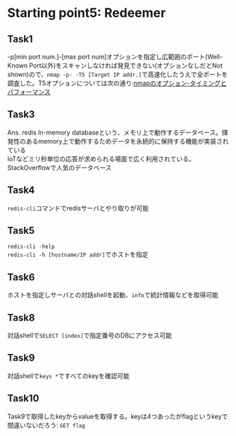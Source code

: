 # Starting point5: Redeemer

## Task1

-p[min port num.]-[max port num]オプションを指定し広範囲のポート(Well-Known Port以外)をスキャンしなければ発見できない(オプションなしだとNot shown)ので、`nmap -p- -T5 [Target IP addr.]`で高速化したうえで全ポートを調査した。T5オプションについては次の通り:[nmapのオプション-タイミングとパフォーマンス](https://nmap.org/man/ja/man-performance.html)

## Task3

Ans. redis
In-memory databaseという、メモリ上で動作するデータベース。揮発性のあるmemory上で動作するためデータを永続的に保持する機能が実装されている  
IoTなどミリ秒単位の応答が求められる場面で広く利用されている。StackOverflowで人気のデータベース  

## Task4

`redis-cli`コマンドでredisサーバとやり取りが可能

## Task5

`redis-cli -help`  
`redis-cli -h [hostname/IP addr]`でホストを指定

## Task6

ホストを指定しサーバとの対話shellを起動、`info`で統計情報などを取得可能

## Task8

対話shellで`SELECT [index]`で指定番号のDBにアクセス可能

## Task9

対話shellで`keys *`ですべてのkeyを確認可能

## Task10

Task9で取得したkeyからvalueを取得する。keyは4つあったがflagというkeyで間違いないだろう:
`GET flag`
